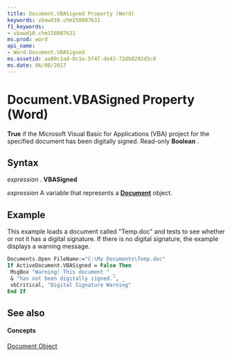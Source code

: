 ```yaml
---
title: Document.VBASigned Property (Word)
keywords: vbawd10.chm158007631
f1_keywords:
- vbawd10.chm158007631
ms.prod: word
api_name:
- Word.Document.VBASigned
ms.assetid: aa00c1ad-8c1e-5f47-de42-72db8292d5c0
ms.date: 06/08/2017
---
```



# Document.VBASigned Property (Word)

 **True** if the Microsoft Visual Basic for Applications (VBA) project for the specified document has been digitally signed. Read-only **Boolean** .


## Syntax

 _expression_ . **VBASigned**

 _expression_ A variable that represents a **[Document](document-object-word.md)** object.


## Example

This example loads a document called "Temp.doc" and tests to see whether or not it has a digital signature. If there is no digital signature, the example displays a warning message.


```vb
Documents.Open FileName:="C:\My Documents\Temp.doc" 
If ActiveDocument.VBASigned = False Then 
 MsgBox "Warning! This document " _ 
 & "has not been digitally signed.", _ 
 vbCritical, "Digital Signature Warning" 
End If
```


## See also


#### Concepts


[Document Object](document-object-word.md)

